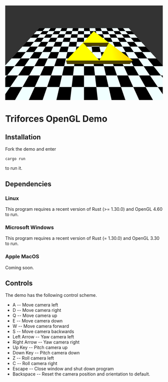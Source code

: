 ![Title Screen](readme.png)
# Triforces OpenGL Demo

## Installation
Fork the demo and enter
```
cargo run
```
to run it.

## Dependencies
### Linux
This program requires a recent version of Rust (>= 1.30.0) and OpenGL 4.60 to run.
### Microsoft Windows
This program requires a recent version of Rust (= 1.30.0) and OpenGL 3.30 to run.
### Apple MacOS
Coming soon.

## Controls
The demo has the following control scheme.
* A -- Move camera left
* D -- Move camera right
* Q -- Move camera up
* E -- Move camera down
* W -- Move camera forward
* S -- Move camera backwards
* Left Arrow -- Yaw camera left
* Right Arrow -- Yaw camera right
* Up Key -- Pitch camera up
* Down Key -- Pitch camera down
* Z -- Roll camera left
* C -- Roll camera right
* Escape -- Close window and shut down program
* Backspace -- Reset the camera position and orientation to default.